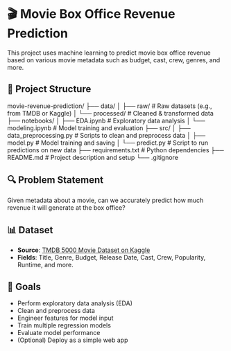 # 🎬 Movie Box Office Revenue Prediction

This project uses machine learning to predict movie box office revenue based on various movie metadata such as budget, cast, crew, genres, and more.

## 📂 Project Structure
movie-revenue-prediction/
├── data/
│   ├── raw/                        # Raw datasets (e.g., from TMDB or Kaggle)
│   └── processed/                  # Cleaned & transformed data
├── notebooks/
│   ├── EDA.ipynb                   # Exploratory data analysis
│   └── modeling.ipynb              # Model training and evaluation
├── src/
│   ├── data_preprocessing.py       # Scripts to clean and preprocess data
│   ├── model.py                    # Model training and saving
│   └── predict.py                  # Script to run predictions on new data
├── requirements.txt                # Python dependencies
├── README.md                       # Project description and setup
└── .gitignore

## 🔍 Problem Statement

Given metadata about a movie, can we accurately predict how much revenue it will generate at the box office?

## 📊 Dataset

- **Source**: [TMDB 5000 Movie Dataset on Kaggle](https://www.kaggle.com/datasets/tmdb/tmdb-movie-metadata)
- **Fields**: Title, Genre, Budget, Release Date, Cast, Crew, Popularity, Runtime, and more.

## 📌 Goals

- Perform exploratory data analysis (EDA)
- Clean and preprocess data
- Engineer features for model input
- Train multiple regression models
- Evaluate model performance
- (Optional) Deploy as a simple web app
